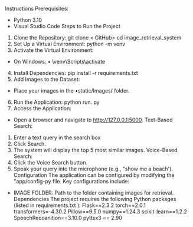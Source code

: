Instructions
Prerequisites:
- Python 3.10
- Visual Studio Code
Steps to Run the Project
1. Clone the Repository: git clone < GitHub> cd image_retrieval_system
2. Set Up a Virtual Environment: python -m venv
3. Activate the Virtual Environment:
- On Windows:
• \venv\Scripts\activate
4. Install Dependencies:
pip install -r requirements.txt
5. Add Images to the Dataset:
- Place your images in the
•static/Images/
folder.
6. Run
the Application:
python run. py
7. Access the Application:
- Open a browser and navigate to http://127.0.0.1:5000.
Text-Based Search:
1. Enter a text query in the search box
2. Click Search.
3. The system will display the top 5 most similar images.
Voice-Based Search:
1. Click the Voice Search button.
2. Speak your query into the microphone (e.g.,
"show me a beach').
Configuration
The application can be configured by modifying the
"app/config-py file. Key configurations include:
- IMAGE FOLDER: Path to the folder containing images for retrieval.
Dependencies
The project requires the following Python packages (listed in
requirements.txt ):
Flask==2.3.2
torch==2.0.1
transformers=-4.30.2
Pillow==9.5.0 numpy==1.24.3
scikit-learn==1.2.2
SpeechRecoanition==3.10.0
pyttsx3 == 2.90

